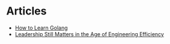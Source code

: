 # Articles

- [How to Learn Golang](/how_to_learn_golang.md)
- [Leadership Still Matters in the Age of Engineering Efficiency](/leadership_still_matters.md)